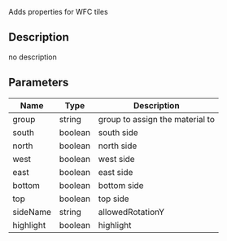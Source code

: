 Adds properties for WFC tiles



## Description
no description
## Parameters

<table>
<thead>
	<tr>
		<th>Name</th>
		<th>Type</th>
		<th>Description</th>
	</tr>
</thead>
<tr>
	<td>group</td>
	<td><div class='bg-purple-800 px-2 py-px text-white rounded-sm'>string</div></td>
	<td>group to assign the material to</td>
</tr>
<tr>
	<td>south</td>
	<td><div class='bg-emerald-800 px-2 py-px text-white rounded-sm'>boolean</div></td>
	<td>south side</td>
</tr>
<tr>
	<td>north</td>
	<td><div class='bg-emerald-800 px-2 py-px text-white rounded-sm'>boolean</div></td>
	<td>north side</td>
</tr>
<tr>
	<td>west</td>
	<td><div class='bg-emerald-800 px-2 py-px text-white rounded-sm'>boolean</div></td>
	<td>west side</td>
</tr>
<tr>
	<td>east</td>
	<td><div class='bg-emerald-800 px-2 py-px text-white rounded-sm'>boolean</div></td>
	<td>east side</td>
</tr>
<tr>
	<td>bottom</td>
	<td><div class='bg-emerald-800 px-2 py-px text-white rounded-sm'>boolean</div></td>
	<td>bottom side</td>
</tr>
<tr>
	<td>top</td>
	<td><div class='bg-emerald-800 px-2 py-px text-white rounded-sm'>boolean</div></td>
	<td>top side</td>
</tr>
<tr>
	<td>sideName</td>
	<td><div class='bg-purple-800 px-2 py-px text-white rounded-sm'>string</div></td>
	<td>allowedRotationY</td>
</tr>
<tr>
	<td>highlight</td>
	<td><div class='bg-emerald-800 px-2 py-px text-white rounded-sm'>boolean</div></td>
	<td>highlight</td>
</tr>
</table>